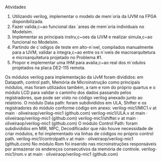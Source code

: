 Atividades
1. Utilizando verilog, implementar o modelo de mem´oria
da IJVM na FPGA disponibilizada.
2. Fazer valida¸c~ao funcional das ´areas de mem´oria individuais no Modelsim.
3. Implementar as principais instru¸c~oes da IJVM e realizar
simula¸c~ao funcional no Modelsim.
4. Partindo de c´odigos de teste em alto-n´ıvel, compilados
manualmente para a IJVM, validar a integra¸c~ao entre
os n´ıveis de macroarquitetura e microarquitetura projetado no Problema #1.
5. Propor e implementar uma IHM para avalia¸c~ao real dos
m´odulos projetados na placa DE2-115 remota.


Os módulos verilog para implementação da iJvM foram divididos: em Datapath, control path, Memória de Microinstrução como principais módulos, mas foram utilizados também, a ram e rom do próprio quartus e o módulo LCD para validar o caminho dos dados passando pelos registradores, que pode ser visto no código verilog anexado junto ao relatório. 
O módulo Data path: foram subdivididos em ULA, Shifter e os registradores do módulo conforme código em anexo:
verilog-mic1/MIC1.v at main · oliveiraop/verilog-mic1 (github.com)
verilog-mic1/ULA.v at main · oliveiraop/verilog-mic1 (github.com)
verilog-mic1/shifter.v at main · oliveiraop/verilog-mic1 (github.com)
O módulo Control Path: foram subdivididos em MIR, MPC, Decodificador que não houve necessidade de criar módulos, e foi implementado via  linhas de códigos no próprio control path.
verilog-mic1/controlpath.v at main · oliveiraop/verilog-mic1 (github.com)
	No módulo Rom foi inserido nas microinstruções responsáveis por armazenar os endereços consecutivos da memória de controle.
verilog-mic1/rom.v at main · oliveiraop/verilog-mic1 (github.com)
